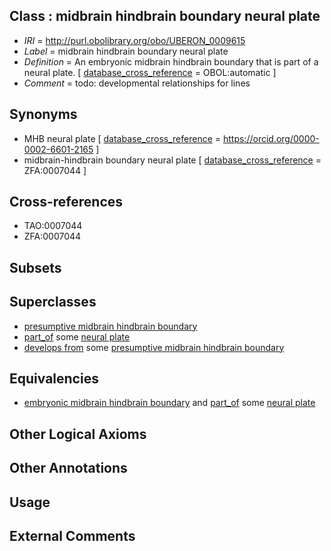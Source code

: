 
## Class : midbrain hindbrain boundary neural plate

 * *IRI* = http://purl.obolibrary.org/obo/UBERON_0009615
 * *Label* = midbrain hindbrain boundary neural plate
 * *Definition* = An embryonic midbrain hindbrain boundary that is part of a neural plate. [ [database_cross_reference](../../ef/oboInOwl#hasDbXref.md) = OBOL:automatic ]
 * *Comment* = todo: developmental relationships for lines

## Synonyms

 * MHB neural plate [ [database_cross_reference](../../ef/oboInOwl#hasDbXref.md) = https://orcid.org/0000-0002-6601-2165 ]
 * midbrain-hindbrain boundary neural plate [ [database_cross_reference](../../ef/oboInOwl#hasDbXref.md) = ZFA:0007044 ]

## Cross-references

 * TAO:0007044
 * ZFA:0007044

## Subsets


## Superclasses

 * [presumptive midbrain hindbrain boundary](../../UBERON/81/UBERON_0007281.md)
 * [part_of](../../BFO/50/BFO_0000050.md) some [neural plate](../../UBERON/75/UBERON_0003075.md)
 * [develops from](../../RO/02/RO_0002202.md) some [presumptive midbrain hindbrain boundary](../../UBERON/81/UBERON_0007281.md)

## Equivalencies

 * [embryonic midbrain hindbrain boundary](../../UBERON/74/UBERON_0009774.md) and [part_of](../../BFO/50/BFO_0000050.md) some [neural plate](../../UBERON/75/UBERON_0003075.md)

## Other Logical Axioms


## Other Annotations


## Usage


## External Comments

